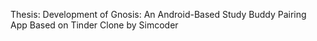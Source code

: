 Thesis: Development of Gnosis: An Android-Based Study Buddy Pairing App
Based on Tinder Clone by Simcoder
